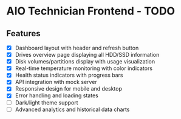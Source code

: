 # AIO Technician Frontend - TODO

## Features

- [x] Dashboard layout with header and refresh button
- [x] Drives overview page displaying all HDD/SSD information
- [x] Disk volumes/partitions display with usage visualization
- [x] Real-time temperature monitoring with color indicators
- [x] Health status indicators with progress bars
- [x] API integration with mock server
- [x] Responsive design for mobile and desktop
- [x] Error handling and loading states
- [ ] Dark/light theme support
- [ ] Advanced analytics and historical data charts

